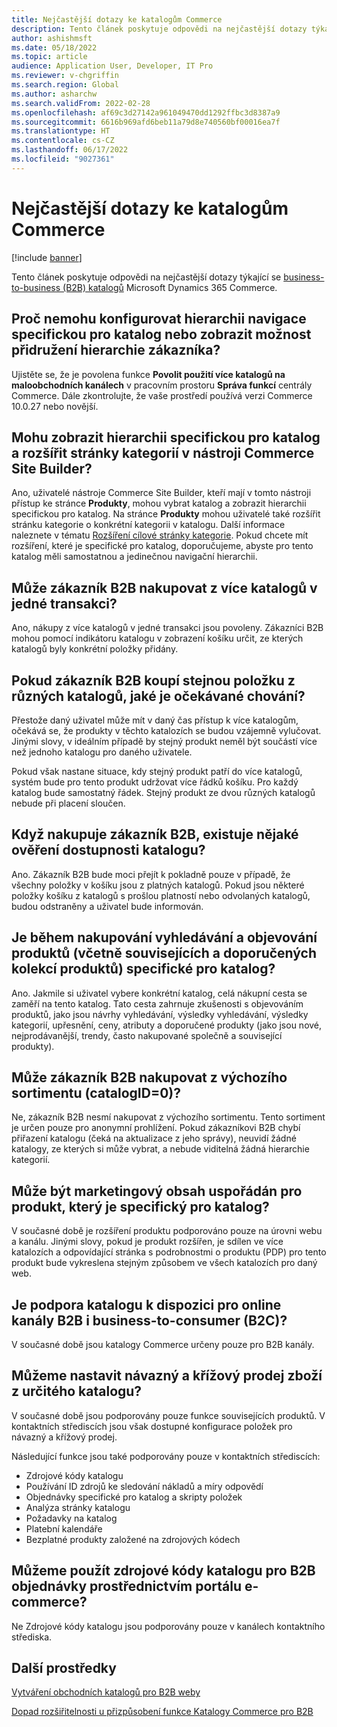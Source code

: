 ```yaml
---
title: Nejčastější dotazy ke katalogům Commerce
description: Tento článek poskytuje odpovědi na nejčastější dotazy týkající se katalogů Microsoft Dynamics 365 Commerce.
author: ashishmsft
ms.date: 05/18/2022
ms.topic: article
audience: Application User, Developer, IT Pro
ms.reviewer: v-chgriffin
ms.search.region: Global
ms.author: asharchw
ms.search.validFrom: 2022-02-28
ms.openlocfilehash: af69c3d27142a961049470dd1292ffbc3d8387a9
ms.sourcegitcommit: 6616b969afd6beb11a79d8e740560bf00016ea7f
ms.translationtype: HT
ms.contentlocale: cs-CZ
ms.lasthandoff: 06/17/2022
ms.locfileid: "9027361"
---
```

# <a name="commerce-catalogs-for-b2b-faq"></a>Nejčastější dotazy ke katalogům Commerce

[!include [banner](includes/banner.md)]

Tento článek poskytuje odpovědi na nejčastější dotazy týkající se [business-to-business (B2B) katalogů](catalogs-b2b-sites.md) Microsoft Dynamics 365 Commerce.

## <a name="why-cant-i-configure-a-catalog-specific-navigation-hierarchy-or-see-an-option-to-associate-a-customer-hierarchy"></a>Proč nemohu konfigurovat hierarchii navigace specifickou pro katalog nebo zobrazit možnost přidružení hierarchie zákazníka?

Ujistěte se, že je povolena funkce **Povolit použití více katalogů na maloobchodních kanálech** v pracovním prostoru **Správa funkcí** centrály Commerce. Dále zkontrolujte, že vaše prostředí používá verzi Commerce 10.0.27 nebo novější.

## <a name="can-i-view-the-catalog-specific-hierarchy-and-enrich-category-pages-in-commerce-site-builder"></a>Mohu zobrazit hierarchii specifickou pro katalog a rozšířit stránky kategorií v nástroji Commerce Site Builder?

Ano, uživatelé nástroje Commerce Site Builder, kteří mají v tomto nástroji přístup ke stránce **Produkty**, mohou vybrat katalog a zobrazit hierarchii specifickou pro katalog. Na stránce **Produkty** mohou uživatelé také rozšířit stránku kategorie o konkrétní kategorii v katalogu. Další informace naleznete v tématu [Rozšíření cílové stránky kategorie](enrich-category-page.md). Pokud chcete mít rozšíření, které je specifické pro katalog, doporučujeme, abyste pro tento katalog měli samostatnou a jedinečnou navigační hierarchii.

## <a name="can-a-b2b-shopper-purchase-from-multiple-catalogs-in-a-single-checkout"></a>Může zákazník B2B nakupovat z více katalogů v jedné transakci?

Ano, nákupy z více katalogů v jedné transakci jsou povoleny. Zákazníci B2B mohou pomocí indikátoru katalogu v zobrazení košíku určit, ze kterých katalogů byly konkrétní položky přidány.

## <a name="if-a-b2b-shopper-purchases-the-same-item-from-different-catalogs-what-is-the-expected-behavior"></a>Pokud zákazník B2B koupí stejnou položku z různých katalogů, jaké je očekávané chování?

Přestože daný uživatel může mít v daný čas přístup k více katalogům, očekává se, že produkty v těchto katalozích se budou vzájemně vylučovat. Jinými slovy, v ideálním případě by stejný produkt neměl být součástí více než jednoho katalogu pro daného uživatele.

Pokud však nastane situace, kdy stejný produkt patří do více katalogů, systém bude pro tento produkt udržovat více řádků košíku. Pro každý katalog bude samostatný řádek. Stejný produkt ze dvou různých katalogů nebude při placení sloučen.

## <a name="when-a-b2b-shopper-is-shopping-is-there-any-validation-for-catalog-availability"></a>Když nakupuje zákazník B2B, existuje nějaké ověření dostupnosti katalogu?

Ano. Zákazník B2B bude moci přejít k pokladně pouze v případě, že všechny položky v košíku jsou z platných katalogů. Pokud jsou některé položky košíku z katalogů s prošlou platností nebo odvolaných katalogů, budou odstraněny a uživatel bude informován.

## <a name="during-the-shopping-experience-are-search-and-product-discovery-including-related-and-recommended-product-collections-catalog-specific"></a>Je během nakupování vyhledávání a objevování produktů (včetně souvisejících a doporučených kolekcí produktů) specifické pro katalog?

Ano. Jakmile si uživatel vybere konkrétní katalog, celá nákupní cesta se zaměří na tento katalog. Tato cesta zahrnuje zkušenosti s objevováním produktů, jako jsou návrhy vyhledávání, výsledky vyhledávání, výsledky kategorií, upřesnění, ceny, atributy a doporučené produkty (jako jsou nové, nejprodávanější, trendy, často nakupované společně a související produkty).

## <a name="can-a-b2b-shopper-purchase-from-the-default-assortment-catalogid0"></a>Může zákazník B2B nakupovat z výchozího sortimentu (catalogID=0)?

Ne, zákazník B2B nesmí nakupovat z výchozího sortimentu. Tento sortiment je určen pouze pro anonymní prohlížení. Pokud zákazníkovi B2B chybí přiřazení katalogu (čeká na aktualizace z jeho správy), neuvidí žádné katalogy, ze kterých si může vybrat, a nebude viditelná žádná hierarchie kategorií.

## <a name="can-marketing-content-be-curated-for-a-product-that-is-specific-to-a-catalog"></a>Může být marketingový obsah uspořádán pro produkt, který je specifický pro katalog?

V současné době je rozšíření produktu podporováno pouze na úrovni webu a kanálu. Jinými slovy, pokud je produkt rozšířen, je sdílen ve více katalozích a odpovídající stránka s podrobnostmi o produktu (PDP) pro tento produkt bude vykreslena stejným způsobem ve všech katalozích pro daný web.

## <a name="is-catalog-support-available-for-both-b2b-and-business-to-consumer-b2c-online-channels"></a>Je podpora katalogu k dispozici pro online kanály B2B i business-to-consumer (B2C)?

V současné době jsou katalogy Commerce určeny pouze pro B2B kanály.

## <a name="can-we-set-up-catalog-specific-upsellcross-sell-items"></a>Můžeme nastavit návazný a křížový prodej zboží z určitého katalogu?

V současné době jsou podporovány pouze funkce souvisejících produktů. V kontaktních střediscích jsou však dostupné konfigurace položek pro návazný a křížový prodej.

Následující funkce jsou také podporovány pouze v kontaktních střediscích:

- Zdrojové kódy katalogu
- Používání ID zdrojů ke sledování nákladů a míry odpovědí
- Objednávky specifické pro katalog a skripty položek
- Analýza stránky katalogu
- Požadavky na katalog
- Platební kalendáře
- Bezplatné produkty založené na zdrojových kódech

## <a name="can-we-use-catalog-source-codes-for-b2b-orders-through-the-e-commerce-portal"></a>Můžeme použít zdrojové kódy katalogu pro B2B objednávky prostřednictvím portálu e-commerce?

Ne Zdrojové kódy katalogu jsou podporovány pouze v kanálech kontaktního střediska.

## <a name="additional-resources"></a>Další prostředky

[Vytváření obchodních katalogů pro B2B weby](catalogs-b2b-sites.md)

[Dopad rozšiřitelnosti u přizpůsobení funkce Katalogy Commerce pro B2B](catalogs-b2b-sites-dev.md)
